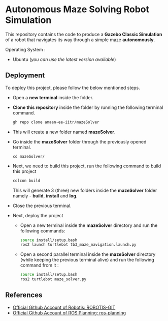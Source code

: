 # Autonomous Maze Solving Robot Simulation

This repository contains the code to produce a **Gazebo Classic Simulation** of a robot that navigates its way through a simple maze **autonomously**.

Operating System :
- Ubuntu (*you can use the latest version available*) 

## Deployment

To deploy this project, please follow the below mentioned steps.



- Open a **new terminal** inside the folder.

- **Clone this repository** inside the folder by running the following terminal command.

    ```bash
    gh repo clone amaan-ee-iitr/mazeSolver
    ```

- This will create a new folder named **mazeSolver**.

- Go inside the **mazeSolver** folder through the previously opened terminal.

    ```
    cd mazeSolver/
    ```

- Next, we need to build this project, run the following command to build this project

    ```bash
    colcon build
    ```
    
    This will generate 3 (three) new folders inside the **mazeSolver** folder namely - **build**, **install** and **log**.

- Close the previous terminal.

- Next, deploy the project
    
    - Open a new terminal inside the **mazeSolver** directory and run the following commands:
        ```bash
        source install/setup.bash
        ros2 launch turtlebot tb3_maze_navigation.launch.py
        ```

  


    - Open a second parallel terminal inside the **mazeSolver** directory (while keeping the previous terminal alive) and run the following command from it :
        ```bash
        source install/setup.bash
        ros2 turtlebot maze_solver.py
        ```

## References

- [Official Github Account of Robotis: ROBOTIS-GIT](https://github.com/ROBOTIS-GIT)
- [Official Github Account of ROS Planning: ros-planning ](https://github.com/ros-planning)
 

